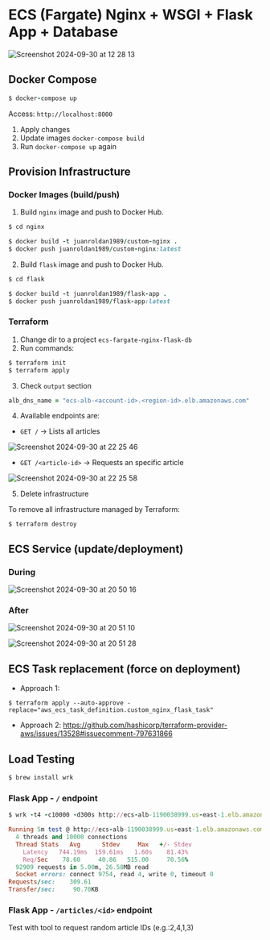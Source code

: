 # ECS (Fargate) Nginx + WSGI + Flask App + Database

![Screenshot 2024-09-30 at 12 28 13](https://github.com/user-attachments/assets/20bef5c8-8723-40b9-92be-be8427a8ee5e)

## Docker Compose

```ruby
$ docker-compose up
```

Access: `http://localhost:8000`

1. Apply changes
2. Update images `docker-compose build`
3. Run `docker-compose up` again

## Provision Infrastructure

### Docker Images (build/push)

1. Build `nginx` image and push to Docker Hub.

```ruby
$ cd nginx

$ docker build -t juanroldan1989/custom-nginx .
$ docker push juanroldan1989/custom-nginx:latest
```

2. Build `flask` image and push to Docker Hub.

```ruby
$ cd flask

$ docker build -t juanroldan1989/flask-app .
$ docker push juanroldan1989/flask-app:latest
```

### Terraform

1. Change dir to a project `ecs-fargate-nginx-flask-db`
2. Run commands:

```ruby
$ terraform init
$ terraform apply
```

3. Check `output` section

```ruby
alb_dns_name = "ecs-alb-<account-id>.<region-id>.elb.amazonaws.com"
```

4. Available endpoints are:

- `GET /` -> Lists all articles

![Screenshot 2024-09-30 at 22 25 46](https://github.com/user-attachments/assets/b879923f-6fac-443d-9e83-fb141d460068)

- `GET /<article-id>` -> Requests an specific article

![Screenshot 2024-09-30 at 22 25 58](https://github.com/user-attachments/assets/52dab504-2f0a-4db1-8884-e383e9771af3)

5. Delete infrastructure

To remove all infrastructure managed by Terraform:

```
$ terraform destroy
```

## ECS Service (update/deployment)

### During

![Screenshot 2024-09-30 at 20 50 16](https://github.com/user-attachments/assets/2e0b1579-4d1f-4fc8-88db-52434b79de83)

### After

![Screenshot 2024-09-30 at 20 51 10](https://github.com/user-attachments/assets/d1e79a33-3683-41f3-9479-41ac4a35cf9c)

![Screenshot 2024-09-30 at 20 51 28](https://github.com/user-attachments/assets/285fee08-54f3-4dc6-b5e6-d467735ba365)

## ECS Task replacement (force on deployment)

- Approach 1:

```
$ terraform apply --auto-approve -replace="aws_ecs_task_definition.custom_nginx_flask_task"
```

- Approach 2:
  https://github.com/hashicorp/terraform-provider-aws/issues/13528#issuecomment-797631866

## Load Testing

```ruby
$ brew install wrk
```

### Flask App - `/` endpoint

```ruby
$ wrk -t4 -c10000 -d300s http://ecs-alb-1190038999.us-east-1.elb.amazonaws.com

Running 5m test @ http://ecs-alb-1190038999.us-east-1.elb.amazonaws.com
  4 threads and 10000 connections
  Thread Stats   Avg      Stdev     Max   +/- Stdev
    Latency   744.19ms  159.61ms   1.60s    81.43%
    Req/Sec    78.60     40.86   515.00     70.56%
  92909 requests in 5.00m, 26.58MB read
  Socket errors: connect 9754, read 4, write 0, timeout 0
Requests/sec:    309.61
Transfer/sec:     90.70KB
```

### Flask App - `/articles/<id>` endpoint

Test with tool to request random article IDs (e.g.:2,4,1,3)

```ruby

```
